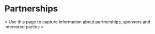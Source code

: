 # Partnerships

< Use this page to capture information about partnerships, sponsors and interested parties >
